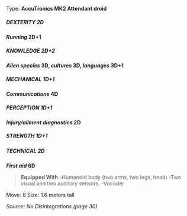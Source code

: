 Type: **AccuTronics MK2 Attendant droid**
##### DEXTERITY 2D
***Running* 2D+1**
##### KNOWLEDGE 2D+2
***Alien species* 3D, *cultures* 3D, *languages* 3D+1**
##### MECHANICAL 1D+1
***Communications* 4D**
##### PERCEPTION 1D+1
***Injury/ailment diagnostics* 2D**
##### STRENGTH 1D+1
##### TECHNICAL 2D
***First aid* 6D**

> **Equipped With**
> -Humanoid body (two arms, two legs, head)
> -Two visual and two auditory sensors.
> -Vocoder

Move: 8
Size: 1.6 meters tall

*Source: No Disintegrations (page 30)*